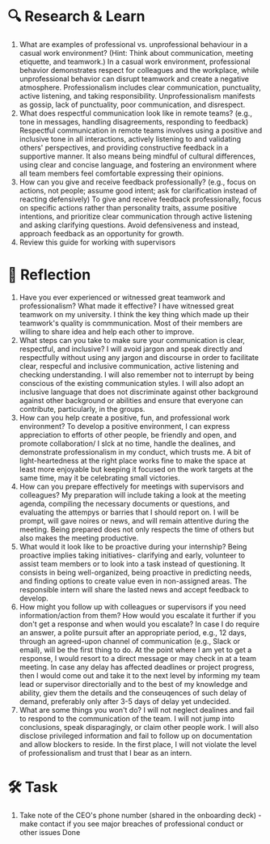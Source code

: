 # 🔍 Research & Learn
1. What are examples of professional vs. unprofessional behaviour in a casual work environment? (Hint: Think about communication, meeting etiquette, and teamwork.)
    In a casual work environment, professional behavior demonstrates respect for colleagues and the workplace, while unprofessional behavior can disrupt teamwork and create a negative atmosphere. Professionalism includes clear communication, punctuality, active listening, and taking responsibility. Unprofessionalism manifests as gossip, lack of punctuality, poor communication, and disrespect. 
2. What does respectful communication look like in remote teams? (e.g., tone in messages, handling disagreements, responding to feedback)
    Respectful communication in remote teams involves using a positive and inclusive tone in all interactions, actively listening to and validating others' perspectives, and providing constructive feedback in a supportive manner. It also means being mindful of cultural differences, using clear and concise language, and fostering an environment where all team members feel comfortable expressing their opinions. 
3. How can you give and receive feedback professionally? (e.g., focus on actions, not people; assume good intent; ask for clarification instead of reacting defensively)
    To give and receive feedback professionally, focus on specific actions rather than personality traits, assume positive intentions, and prioritize clear communication through active listening and asking clarifying questions. Avoid defensiveness and instead, approach feedback as an opportunity for growth. 
4. Review this guide for working with supervisors

# 📝 Reflection
1. Have you ever experienced or witnessed great teamwork and professionalism? What made it effective?
    I have witnessed great teamwork on my university. I think the key thing which made up their teamwork's quality is commmunication. Most of their members are willing to share idea and help each other to improve. 
2. What steps can you take to make sure your communication is clear, respectful, and inclusive?
    I will avoid jargon and speak directly and respectfully without using any jargon and discourse in order to facilitate clear, respecful and inclusive communication, active listening and checking understanding. I will also remember not to interrupt by being conscious of the existing communication styles. I will also adopt an inclusive language that does not discriminate against other background against other background or abilities and ensure that everyone can contribute, particularly, in the groups.
3. How can you help create a positive, fun, and professional work environment?
    To develop a positive environment, I can express appreciation to efforts of other people, be friendly and open, and promote collaboration/ I slck at no time, handle the dealines, and demonstrate professionalism in my conduct, which trusts me. A bit of light-heartedness at the right place works fine to make the space at least more enjoyable but keeping it focused on the work targets at the same time, may it be celebrating small victories. 
4. How can you prepare effectively for meetings with supervisors and colleagues?
    My preparation will include taking a look at the meeting agenda, compiling the necessary documents or questions, and evaluating the attempys or barries that I should report on. I will be prompt, will gave noires or news, and will remain attentive during the meeting. Being prepared does not only respects the time of others but also makes the meeting productive.
5. What would it look like to be proactive during your internship?
    Being proactive implies taking initiatives- clarifying and early, volunteer to assist team members or to look into a task instead of questioning. It consists in being well-organized, being proactive in predicting needs, and finding options to create value even in non-assigned areas. The responsible intern will share the lasted news and accept feedback to develop.  
6. How might you follow up with colleagues or supervisors if you need information/action from them? How would you escalate it further if you don't get a response and when would you escalate?
    In case I do require an answer, a polite pursuit after an appropriate period, e.g., 12 days, through an agreed-upon channel of communication (e.g., Slack or email), will be the first thing to do. At the point where I am yet to get a response, I would resort to a direct message or may check in at a team meeting. In case any delay has affected deadlines or project progress, then I would come out and take it to the next level by informing my team lead or supervisor directorially and to the best of my knowledge and ability, giev them the details and the conseuqences of such delay of demand, preferably only after 3-5 days of delay yet undecided.
7. What are some things you won't do?
    I will not neglect dealines and fail to respond to the communication of the team. I will not jump into conclusions, speak disparagingly, or claim other people work. I will also disclose privileged information and fail to follow up on documentation and allow blockers to reside. In the first place, I will not violate the level of professionalism and trust that I bear as an intern.

# 🛠️ Task
1. Take note of the CEO's phone number (shared in the onboarding deck) - make contact if you see major breaches of professional conduct or other issues
    Done
